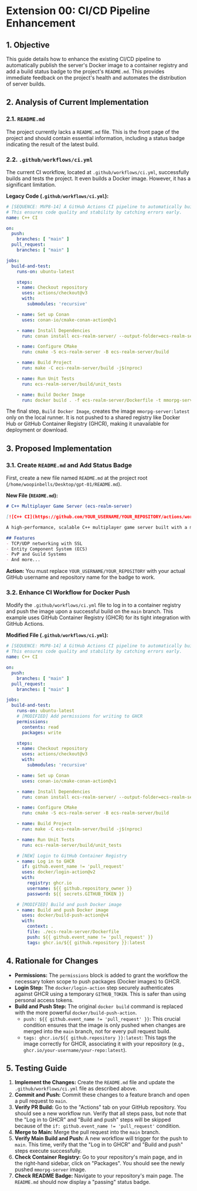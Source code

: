 # Extension 00: CI/CD Pipeline Enhancement

## 1. Objective
This guide details how to enhance the existing CI/CD pipeline to automatically publish the server's Docker image to a container registry and add a build status badge to the project's `README.md`. This provides immediate feedback on the project's health and automates the distribution of server builds.

## 2. Analysis of Current Implementation

### 2.1. `README.md`
The project currently lacks a `README.md` file. This is the front page of the project and should contain essential information, including a status badge indicating the result of the latest build.

### 2.2. `.github/workflows/ci.yml`
The current CI workflow, located at `.github/workflows/ci.yml`, successfully builds and tests the project. It even builds a Docker image. However, it has a significant limitation.

**Legacy Code (`.github/workflows/ci.yml`):**
```yaml
# [SEQUENCE: MVP8-14] A GitHub Actions CI pipeline to automatically build and test the server on every push and pull request.
# This ensures code quality and stability by catching errors early.
name: C++ CI

on:
  push:
    branches: [ "main" ]
  pull_request:
    branches: [ "main" ]

jobs:
  build-and-test:
    runs-on: ubuntu-latest

    steps:
    - name: Checkout repository
      uses: actions/checkout@v3
      with:
        submodules: 'recursive'

    - name: Set up Conan
      uses: conan-io/cmake-conan-action@v1

    - name: Install Dependencies
      run: conan install ecs-realm-server/ --output-folder=ecs-realm-server/build --build=missing

    - name: Configure CMake
      run: cmake -S ecs-realm-server -B ecs-realm-server/build

    - name: Build Project
      run: make -C ecs-realm-server/build -j$(nproc)

    - name: Run Unit Tests
      run: ecs-realm-server/build/unit_tests

    - name: Build Docker Image
      run: docker build . -f ecs-realm-server/Dockerfile -t mmorpg-server:latest
```
The final step, `Build Docker Image`, creates the image `mmorpg-server:latest` only on the local runner. It is not pushed to a shared registry like Docker Hub or GitHub Container Registry (GHCR), making it unavailable for deployment or download.

## 3. Proposed Implementation

### 3.1. Create `README.md` and Add Status Badge

First, create a new file named `README.md` at the project root (`/home/woopinbells/Desktop/gpt-01/README.md`).

**New File (`README.md`):**
```markdown
# C++ Multiplayer Game Server (ecs-realm-server)

[![C++ CI](https://github.com/YOUR_USERNAME/YOUR_REPOSITORY/actions/workflows/ci.yml/badge.svg)](https://github.com/YOUR_USERNAME/YOUR_REPOSITORY/actions/workflows/ci.yml)

A high-performance, scalable C++ multiplayer game server built with a modern ECS architecture.

## Features
- TCP/UDP networking with SSL
- Entity Component System (ECS)
- PvP and Guild Systems
- And more...
```
**Action:** You must replace `YOUR_USERNAME/YOUR_REPOSITORY` with your actual GitHub username and repository name for the badge to work.

### 3.2. Enhance CI Workflow for Docker Push

Modify the `.github/workflows/ci.yml` file to log in to a container registry and push the image upon a successful build on the `main` branch. This example uses GitHub Container Registry (GHCR) for its tight integration with GitHub Actions.

**Modified File (`.github/workflows/ci.yml`):**
```yaml
# [SEQUENCE: MVP8-14] A GitHub Actions CI pipeline to automatically build and test the server on every push and pull request.
# This ensures code quality and stability by catching errors early.
name: C++ CI

on:
  push:
    branches: [ "main" ]
  pull_request:
    branches: [ "main" ]

jobs:
  build-and-test:
    runs-on: ubuntu-latest
    # [MODIFIED] Add permissions for writing to GHCR
    permissions:
      contents: read
      packages: write

    steps:
    - name: Checkout repository
      uses: actions/checkout@v3
      with:
        submodules: 'recursive'

    - name: Set up Conan
      uses: conan-io/cmake-conan-action@v1

    - name: Install Dependencies
      run: conan install ecs-realm-server/ --output-folder=ecs-realm-server/build --build=missing

    - name: Configure CMake
      run: cmake -S ecs-realm-server -B ecs-realm-server/build

    - name: Build Project
      run: make -C ecs-realm-server/build -j$(nproc)

    - name: Run Unit Tests
      run: ecs-realm-server/build/unit_tests

    # [NEW] Login to GitHub Container Registry
    - name: Log in to GHCR
      if: github.event_name != 'pull_request'
      uses: docker/login-action@v2
      with:
        registry: ghcr.io
        username: ${{ github.repository_owner }}
        password: ${{ secrets.GITHUB_TOKEN }}

    # [MODIFIED] Build and push Docker image
    - name: Build and push Docker image
      uses: docker/build-push-action@v4
      with:
        context: .
        file: ./ecs-realm-server/Dockerfile
        push: ${{ github.event_name != 'pull_request' }}
        tags: ghcr.io/${{ github.repository }}:latest
```

## 4. Rationale for Changes

*   **Permissions:** The `permissions` block is added to grant the workflow the necessary token scope to push packages (Docker images) to GHCR.
*   **Login Step:** The `docker/login-action` step securely authenticates against GHCR using a temporary `GITHUB_TOKEN`. This is safer than using personal access tokens.
*   **Build and Push Step:** The original `docker build` command is replaced with the more powerful `docker/build-push-action`.
    *   `push: ${{ github.event_name != 'pull_request' }}`: This crucial condition ensures that the image is only pushed when changes are merged into the `main` branch, not for every pull request build.
    *   `tags: ghcr.io/${{ github.repository }}:latest`: This tags the image correctly for GHCR, associating it with your repository (e.g., `ghcr.io/your-username/your-repo:latest`).

## 5. Testing Guide

1.  **Implement the Changes:** Create the `README.md` file and update the `.github/workflows/ci.yml` file as described above.
2.  **Commit and Push:** Commit these changes to a feature branch and open a pull request to `main`.
3.  **Verify PR Build:** Go to the "Actions" tab on your GitHub repository. You should see a new workflow run. Verify that all steps pass, but note that the "Log in to GHCR" and "Build and push" steps will be skipped because of the `if: github.event_name != 'pull_request'` condition.
4.  **Merge to Main:** Merge the pull request into the `main` branch.
5.  **Verify Main Build and Push:** A new workflow will trigger for the push to `main`. This time, verify that the "Log in to GHCR" and "Build and push" steps execute successfully.
6.  **Check Container Registry:** Go to your repository's main page, and in the right-hand sidebar, click on "Packages". You should see the newly pushed `mmorpg-server` image.
7.  **Check README Badge:** Navigate to your repository's main page. The `README.md` should now display a "passing" status badge.
